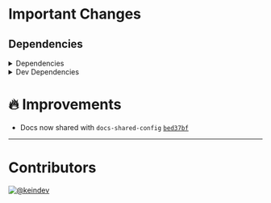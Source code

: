 # Important Changes

## Dependencies

<details>
<summary>Dependencies</summary>

- Changed **[standard-shared-config](https://www.npmjs.com/package/standard-shared-config)** from `^4.0.9` to `^4.0.11`
- Removed **[semver](https://www.npmjs.com/package/semver)**, with `^7.3.5`

</details>

<details>
<summary>Dev Dependencies</summary>

- Added **[@tagproject/docs-shared-config](https://www.npmjs.com/package/@tagproject/docs-shared-config)** with `^1.0.0`
- Changed **[@tagproject/vscode-shared-config](https://www.npmjs.com/package/@tagproject/vscode-shared-config)** from `^1.1.2` to `^1.2.0`

</details>

# :fire: Improvements

- Docs now shared with `docs-shared-config` [`bed37bf`](https://github.com/tagproject/base-shared-config/commit/bed37bf994ca658c2ed5284529ce551c93cbb8dc)

---

# Contributors

[![@keindev](https://avatars.githubusercontent.com/u/4527292?v=4&s=40)](https://github.com/keindev)
